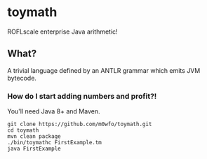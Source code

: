 # toymath
ROFLscale enterprise Java arithmetic!

## What?

A trivial language defined by an ANTLR grammar which emits JVM bytecode.

### How do I start adding numbers and profit?!

You'll need Java 8+ and Maven.

    git clone https://github.com/m0wfo/toymath.git
    cd toymath
    mvn clean package
    ./bin/toymathc FirstExample.tm
    java FirstExample
